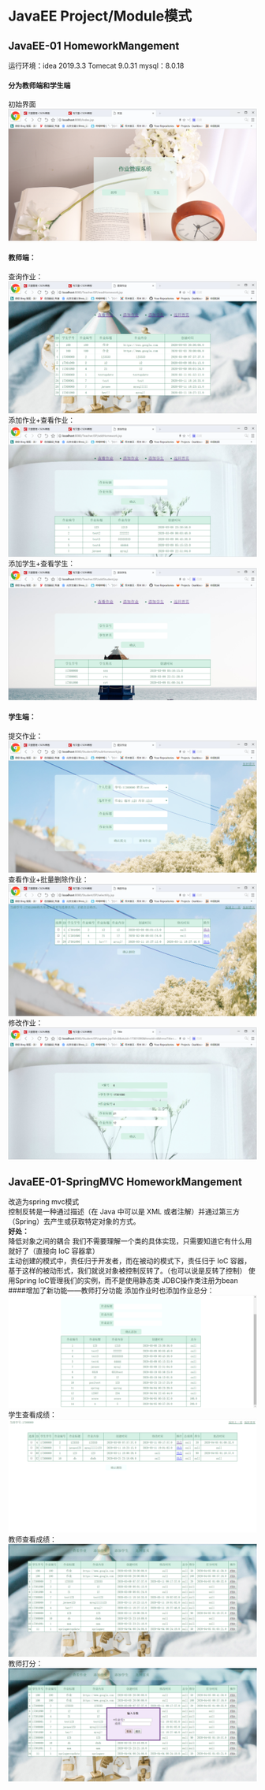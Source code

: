 # JavaEE Project/Module模式
## JavaEE-01 HomeworkMangement
运行环境：idea 2019.3.3
Tomecat 9.0.31
mysql：8.0.18
#### 分为教师端和学生端
初始界面
 ![Image text](JavaEE-01/src/main/webapp/projectScreenshot/初始界面.png) 
#### 教师端：
查询作业：
 ![Image text](JavaEE-01/src/main/webapp/projectScreenshot/查询作业.png) 
添加作业+查看作业：
 ![Image text](JavaEE-01/src/main/webapp/projectScreenshot/添加作业.png) 
添加学生+查看学生：
 ![Image text](JavaEE-01/src/main/webapp/projectScreenshot/添加学生.png) 
#### 学生端：
提交作业：
 ![Image text](JavaEE-01/src/main/webapp/projectScreenshot/提交作业.png)
查看作业+批量删除作业：
 ![Image text](JavaEE-01/src/main/webapp/projectScreenshot/查看删除作业.png)
修改作业：
 ![Image text](JavaEE-01/src/main/webapp/projectScreenshot/修改作业.png)
 
## JavaEE-01-SpringMVC HomeworkMangement
改造为spring mvc模式\
控制反转是一种通过描述（在 Java 中可以是 XML 或者注解）并通过第三方（Spring）去产生或获取特定对象的方式。\
**好处：**\
降低对象之间的耦合
我们不需要理解一个类的具体实现，只需要知道它有什么用就好了（直接向 IoC 容器拿）\
主动创建的模式中，责任归于开发者，而在被动的模式下，责任归于 IoC 容器，基于这样的被动形式，我们就说对象被控制反转了。（也可以说是反转了控制）
使用Spring IoC管理我们的实例，而不是使用静态类
JDBC操作类注册为bean
####增加了新功能——教师打分功能
添加作业时也添加作业总分：
 ![Image text](JavaEE-01-SpringMVC/src/main/webapp/screenshot/添加作业v2.png)
学生查看成绩：
 ![Image text](JavaEE-01-SpringMVC/src/main/webapp/screenshot/学生查看成绩.png)
教师查看成绩：
 ![Image text](JavaEE-01-SpringMVC/src/main/webapp/screenshot/教师查看成绩.png)
教师打分：
 ![Image text](JavaEE-01-SpringMVC/src/main/webapp/screenshot/教师打分.png)